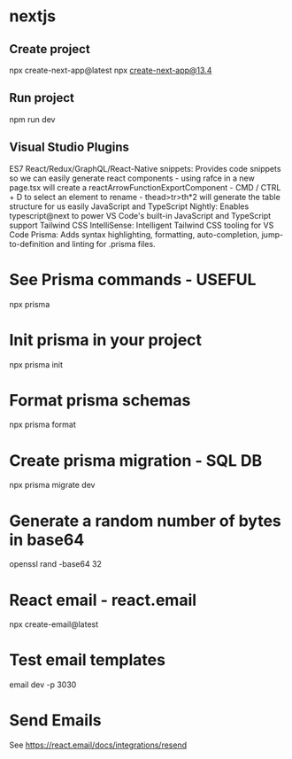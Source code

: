 # nextjs
## Create project
npx create-next-app@latest
npx create-next-app@13.4 

## Run project
npm run dev

##  Visual Studio Plugins
ES7 React/Redux/GraphQL/React-Native snippets: Provides code snippets so we can easily generate react components
    - using rafce in a new page.tsx will create a reactArrowFunctionExportComponent
    - CMD / CTRL + D to select an element to rename
    - thead>tr>th*2 will generate the table structure for us easily
JavaScript and TypeScript Nightly: Enables typescript@next to power VS Code's built-in JavaScript and TypeScript support
Tailwind CSS IntelliSense: Intelligent Tailwind CSS tooling for VS Code
Prisma: Adds syntax highlighting, formatting, auto-completion, jump-to-definition and linting for .prisma files.

# See Prisma commands - USEFUL
npx prisma

# Init prisma in your project
npx prisma init

# Format prisma schemas
npx prisma format

# Create prisma migration - SQL DB
npx prisma migrate dev

# Generate a random number of bytes in base64
openssl rand -base64 32

# React email - react.email
npx create-email@latest

# Test email templates
email dev -p 3030

# Send Emails 
See https://react.email/docs/integrations/resend